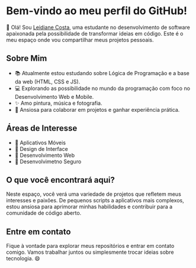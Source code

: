 
# Bem-vindo ao meu perfil do GitHub!

👋 Olá! Sou [Leidiane Costa](https://www.linkedin.com/in/leidiane-costa/), uma estudante no desenvolvimento de software apaixonada pela possibilidade de transformar ideias em código. Este é o meu espaço onde vou compartilhar meus projetos pessoais.

## Sobre Mim

- 📚 Atualmente estou estudando sobre Lógica de Programação e a base da web (HTML, CSS e JS).
- 💻 Explorando as possibilidade no mundo da programação com foco no Desenvolvimento Web e Mobile.
- ✨ Amo pintura, música e fotografia.
- 🎯 Ansiosa para colaborar em projetos e ganhar experiência prática.

## Áreas de Interesse

- 📱 Aplicativos Móveis
- 🎨 Design de Interface
- 🔗 Desenvolvimento Web
- 🔐 Desenvolvimetno Seguro



## O que você encontrará aqui?

Neste espaço, você verá uma variedade de projetos que refletem meus interesses e paixões. De pequenos scripts a aplicativos mais complexos, estou ansiosa para aprimorar minhas habilidades e contribuir para a comunidade de código aberto.

## Entre em contato

Fique à vontade para explorar meus repositórios e entrar em contato comigo. Vamos trabalhar juntos ou simplesmente trocar ideias sobre tecnologia. 😄

